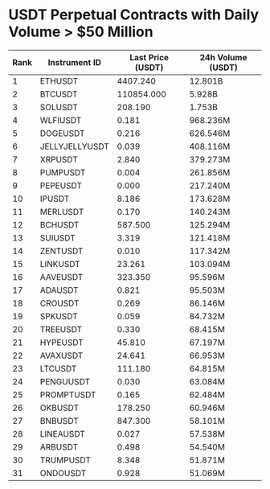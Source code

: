 # USDT Perpetual Contracts with Daily Volume > $50 Million

| Rank | Instrument ID | Last Price (USDT) | 24h Volume (USDT) |
|------|---------------|-------------------|-------------------|
| 1 | ETHUSDT | 4407.240 | 12.801B |
| 2 | BTCUSDT | 110854.000 | 5.928B |
| 3 | SOLUSDT | 208.190 | 1.753B |
| 4 | WLFIUSDT | 0.181 | 968.236M |
| 5 | DOGEUSDT | 0.216 | 626.546M |
| 6 | JELLYJELLYUSDT | 0.039 | 408.116M |
| 7 | XRPUSDT | 2.840 | 379.273M |
| 8 | PUMPUSDT | 0.004 | 261.856M |
| 9 | PEPEUSDT | 0.000 | 217.240M |
| 10 | IPUSDT | 8.186 | 173.628M |
| 11 | MERLUSDT | 0.170 | 140.243M |
| 12 | BCHUSDT | 587.500 | 125.294M |
| 13 | SUIUSDT | 3.319 | 121.418M |
| 14 | ZENTUSDT | 0.010 | 117.342M |
| 15 | LINKUSDT | 23.261 | 103.094M |
| 16 | AAVEUSDT | 323.350 | 95.596M |
| 17 | ADAUSDT | 0.821 | 95.503M |
| 18 | CROUSDT | 0.269 | 86.146M |
| 19 | SPKUSDT | 0.059 | 84.732M |
| 20 | TREEUSDT | 0.330 | 68.415M |
| 21 | HYPEUSDT | 45.810 | 67.197M |
| 22 | AVAXUSDT | 24.641 | 66.953M |
| 23 | LTCUSDT | 111.180 | 64.815M |
| 24 | PENGUUSDT | 0.030 | 63.084M |
| 25 | PROMPTUSDT | 0.165 | 62.484M |
| 26 | OKBUSDT | 178.250 | 60.946M |
| 27 | BNBUSDT | 847.300 | 58.101M |
| 28 | LINEAUSDT | 0.027 | 57.538M |
| 29 | ARBUSDT | 0.498 | 54.540M |
| 30 | TRUMPUSDT | 8.348 | 51.871M |
| 31 | ONDOUSDT | 0.928 | 51.069M |
